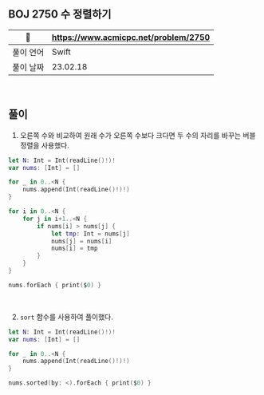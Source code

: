 ## BOJ 2750 수 정렬하기

|🔗|https://www.acmicpc.net/problem/2750|
|---|---|
|풀이 언어|Swift|
|풀이 날짜|23.02.18|

</br>


##  풀이

1. 오른쪽 수와 비교하여 원래 수가 오른쪽 수보다 크다면 두 수의 자리를 바꾸는 버블 정렬을 사용했다.

```Swift
let N: Int = Int(readLine()!)!
var nums: [Int] = []

for _ in 0..<N {
    nums.append(Int(readLine()!)!)
}

for i in 0..<N {
    for j in i+1..<N {
        if nums[i] > nums[j] {
            let tmp: Int = nums[j]
            nums[j] = nums[i]
            nums[i] = tmp
        }
    }
}

nums.forEach { print($0) }
```

</br>

2. `sort` 함수를 사용하여 풀이했다. 

```Swift
let N: Int = Int(readLine()!)!
var nums: [Int] = []

for _ in 0..<N {
    nums.append(Int(readLine()!)!)
}

nums.sorted(by: <).forEach { print($0) }
```
